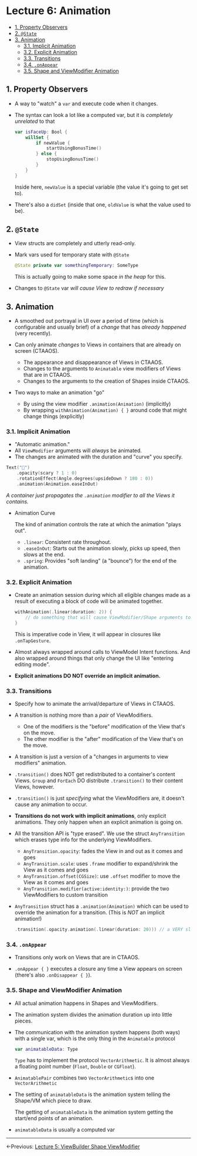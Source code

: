 # Lecture 6: Animation

- [1. Property Observers](#1-property-observers)
- [2. `@State`](#2-state)
- [3. Animation](#3-animation)
  - [3.1. Implicit Animation](#31-implicit-animation)
  - [3.2. Explicit Animation](#32-explicit-animation)
  - [3.3. Transitions](#33-transitions)
  - [3.4. `.onAppear`](#34-onappear)
  - [3.5. Shape and ViewModifier Animation](#35-shape-and-viewmodifier-animation)

## 1. Property Observers

- A way to "watch" a `var` and execute code when it changes.

- The syntax can look a lot like a computed var, but it is _completely unrelated_ to that

  ```swift
  var isFaceUp: Bool {
      willSet {
          if newValue {
              startUsingBonusTime()
          } else {
              stopUsingBonusTime()
          }
      }
  }
  ```

  Inside here, `newValue` is a special variable (the value it's going to get set to).

- There's also a `didSet` (inside that one, `oldValue` is what the value used to be).

## 2. `@State`

- View structs are completely and utterly read-only.

- Mark vars used for temporary state with `@State`

  ```swift
  @State private var somethingTemporary: SomeType
  ```

  This is actually going to make some space _in the heap_ for this.

- Changes to `@State` var _will cause View to redraw if necessary_

## 3. Animation

- A smoothed out portrayal in UI over a period of time (which is configurable and usually brief) of a _change_ that has _already happened_ (very recently).

- Can only animate _changes_ to Views in containers that are already on screen (CTAAOS).

  - The appearance and disappearance of Views in CTAAOS.
  - Changes to the arguments to `Animatable` view modifiers of Views that are in CTAAOS.
  - Changes to the arguments to the creation of Shapes inside CTAAOS.

- Two ways to make an animation "go"

  - By using the view modifier `.animation(Animation)` (implicitly)
  - By wrapping `withAnimation(Animation) { }` around code that might change things (explicitly)

### 3.1. Implicit Animation

- "Automatic animation."
- All `ViewModifier` arguments will _always_ be animated.
- The changes are animated with the duration and "curve" you specify.

```swift
Text("👻")
    .opacity(scary ? 1 : 0)
    .rotationEffect(Angle.degrees(upsideDown ? 180 : 0))
    .animation(Animation.easeInOut)
```

_A container just propagates the `.animation` modifier to all the Views it contains._

- Animation Curve

  The kind of animation controls the rate at which the animation "plays out".

  - `.linear`: Consistent rate throughout.
  - `.easeInOut`: Starts out the animation slowly, picks up speed, then slows at the end.
  - `.spring`: Provides "soft landing" (a "bounce") for the end of the animation.

### 3.2. Explicit Animation

- Create an animation session during which all eligible changes made as a result of executing a block of code will be animated together.

  ```swift
  withAnimation(.linear(duration: 2)) {
      // do something that will cause ViewModifier/Shape arguments to change somewhere
  }
  ```

  This is imperative code in View, it will appear in closures like `.onTapGesture`.

- Almost always wrapped around calls to ViewModel Intent functions. And also wrapped around things that only change the UI like "entering editing mode".

- **Explicit animations DO NOT override an implicit animation.**

### 3.3. Transitions

- Specify how to animate the arrival/departure of Views in CTAAOS.

- A transition is nothing more than a _pair_ of ViewModifiers.

  - One of the modifiers is the "before" modification of the View that's on the move.
  - The other modifier is the "after" modification of the View that's on the move.

- A transition is just a version of a "changes in arguments to view modifiers" animation.

- `.transition()` does NOT get redistributed to a container's content Views. `Group` and `ForEach` DO distribute `.transition()` to their content Views, however.

- `.transition()` is just _specifying_ what the ViewModifiers are, it doesn't cause any animation to occur.

- **Transitions do not work with implicit animations**, only explicit animations. They only happen when an explicit animation is going on.

- All the transition API is "type erased". We use the struct `AnyTransition` which erases type info for the underlying ViewModifiers.

  - `AnyTransition.opacity`: fades the View in and out as it comes and goes
  - `AnyTransition.scale`: uses `.frame` modifier to expand/shrink the View as it comes and goes
  - `AnyTransition.offset(CGSize)`: use `.offset` modifier to move the View as it comes and goes
  - `AnyTransition.modifier(active:identity:)`: provide the two ViewModifiers to custom transition

- `AnyTransition` struct has a `.animation(Animation)` which can be used to override the animation for a transition. (This is _NOT_ an implicit animation!)

  ```swift
  .transition(.opacity.animation(.linear(duration: 20))) // a VERY slow fade
  ```

### 3.4. `.onAppear`

- Transitions only work on Views that are in CTAAOS.

- `.onAppear { }` executes a closure any time a View appears on screen (there's also `.onDisappear { }`).

### 3.5. Shape and ViewModifier Animation

- All actual animation happens in Shapes and ViewModifiers.

- The animation system divides the animation duration up into little pieces.

- The communication with the animation system happens (both ways) with a single var, which is the only thing in the `Animatable` protocol

  ```swift
  var animatableData: Type
  ```

  `Type` has to implement the protocol `VectorArithmetic`. It is almost always a floating point number (`Float`, `Double` or `CGFloat`).

- `AnimatablePair` combines two `VectorArithmetic`s into one `VectorArithmetic`

- The setting of `animatableData` is the animation system telling the Shape/VM which piece to draw.

  The getting of `animatableData` is the animation system getting the start/end points of an animation.

- `animatableData` is usually a computed var

---

←Previous: [Lecture 5: ViewBuilder Shape ViewModifier](Lecture%205.md)
